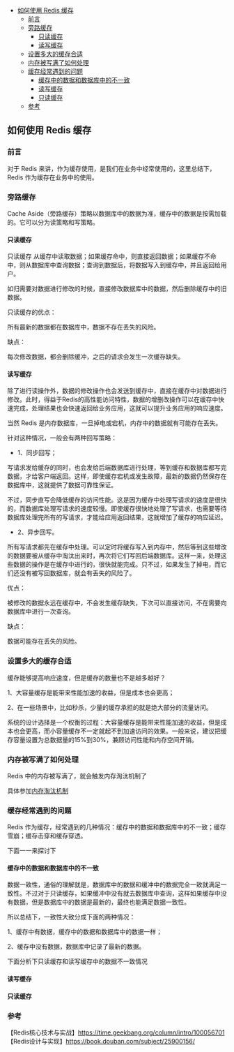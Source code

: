 <!-- START doctoc generated TOC please keep comment here to allow auto update -->
<!-- DON'T EDIT THIS SECTION, INSTEAD RE-RUN doctoc TO UPDATE -->

- [如何使用 Redis 缓存](#%E5%A6%82%E4%BD%95%E4%BD%BF%E7%94%A8-redis-%E7%BC%93%E5%AD%98)
  - [前言](#%E5%89%8D%E8%A8%80)
  - [旁路缓存](#%E6%97%81%E8%B7%AF%E7%BC%93%E5%AD%98)
    - [只读缓存](#%E5%8F%AA%E8%AF%BB%E7%BC%93%E5%AD%98)
    - [读写缓存](#%E8%AF%BB%E5%86%99%E7%BC%93%E5%AD%98)
  - [设置多大的缓存合适](#%E8%AE%BE%E7%BD%AE%E5%A4%9A%E5%A4%A7%E7%9A%84%E7%BC%93%E5%AD%98%E5%90%88%E9%80%82)
  - [内存被写满了如何处理](#%E5%86%85%E5%AD%98%E8%A2%AB%E5%86%99%E6%BB%A1%E4%BA%86%E5%A6%82%E4%BD%95%E5%A4%84%E7%90%86)
  - [缓存经常遇到的问题](#%E7%BC%93%E5%AD%98%E7%BB%8F%E5%B8%B8%E9%81%87%E5%88%B0%E7%9A%84%E9%97%AE%E9%A2%98)
    - [缓存中的数据和数据库中的不一致](#%E7%BC%93%E5%AD%98%E4%B8%AD%E7%9A%84%E6%95%B0%E6%8D%AE%E5%92%8C%E6%95%B0%E6%8D%AE%E5%BA%93%E4%B8%AD%E7%9A%84%E4%B8%8D%E4%B8%80%E8%87%B4)
    - [读写缓存](#%E8%AF%BB%E5%86%99%E7%BC%93%E5%AD%98-1)
    - [只读缓存](#%E5%8F%AA%E8%AF%BB%E7%BC%93%E5%AD%98-1)
  - [参考](#%E5%8F%82%E8%80%83)

<!-- END doctoc generated TOC please keep comment here to allow auto update -->

## 如何使用 Redis 缓存

### 前言

对于 Redis 来讲，作为缓存使用，是我们在业务中经常使用的，这里总结下，Redis 作为缓存在业务中的使用。  

### 旁路缓存

Cache Aside（旁路缓存）策略以数据库中的数据为准，缓存中的数据是按需加载的。它可以分为读策略和写策略。   

#### 只读缓存

只读缓存 从缓存中读取数据；如果缓存命中，则直接返回数据；如果缓存不命中，则从数据库中查询数据；查询到数据后，将数据写入到缓存中，并且返回给用户。  

如归需要对数据进行修改的时候，直接修改数据库中的数据，然后删除缓存中的旧数据。   

只读缓存的优点：  

所有最新的数据都在数据库中，数据不存在丢失的风险。    

缺点：  

每次修改数据，都会删除缓冲，之后的请求会发生一次缓存缺失。   

#### 读写缓存

除了进行读操作外，数据的修改操作也会发送到缓存中，直接在缓存中对数据进行修改。此时，得益于Redis的高性能访问特性，数据的增删改操作可以在缓存中快速完成，处理结果也会快速返回给业务应用，这就可以提升业务应用的响应速度。  

当然 Redis 是内存数据库，一旦掉电或宕机，内存中的数据就有可能存在丢失。  

针对这种情况，一般会有两种回写策略：  

- 1、同步回写；  

写请求发给缓存的同时，也会发给后端数据库进行处理，等到缓存和数据库都写完数据，才给客户端返回。这样，即使缓存宕机或发生故障，最新的数据仍然保存在数据库中，这就提供了数据可靠性保证。  

不过，同步直写会降低缓存的访问性能。这是因为缓存中处理写请求的速度是很快的，而数据库处理写请求的速度较慢。即使缓存很快地处理了写请求，也需要等待数据库处理完所有的写请求，才能给应用返回结果，这就增加了缓存的响应延迟。  

- 2、异步回写。  

所有写请求都先在缓存中处理。可以定时将缓存写入到内存中，然后等到这些增改的数据要被从缓存中淘汰出来时，再次将它们写回后端数据库。这样一来，处理这些数据的操作是在缓存中进行的，很快就能完成。只不过，如果发生了掉电，而它们还没有被写回数据库，就会有丢失的风险了。    

优点：  

被修改的数据永远在缓存中，不会发生缓存缺失，下次可以直接访问，不在需要向数据库中进行一次查询。  

缺点：  

数据可能存在丢失的风险。  

### 设置多大的缓存合适

缓存能够提高响应速度，但是缓存的数量也不是越多越好？   

1、大容量缓存是能带来性能加速的收益，但是成本也会更高；  

2、在一些场景中，比如秒杀，少量的缓存承担的就是绝大部分的流量访问。

系统的设计选择是一个权衡的过程：大容量缓存是能带来性能加速的收益，但是成本也会更高，而小容量缓存不一定就起不到加速访问的效果。一般来说，建议把缓存容量设置为总数据量的15%到30%，兼顾访问性能和内存空间开销。  

### 内存被写满了如何处理

Redis 中的内存被写满了，就会触发内存淘汰机制了  

具体参加[内存淘汰机制](https://boilingfrog.github.io/2022/04/02/Redis%E4%B8%AD%E8%BF%87%E6%9C%9F%E9%94%AE%E7%9A%84%E5%88%A0%E9%99%A4/#%E5%86%85%E5%AD%98%E6%B7%98%E6%B1%B0%E6%9C%BA%E5%88%B6)  

### 缓存经常遇到的问题

Redis 作为缓存，经常遇到的几种情况：缓存中的数据和数据库中的不一致；缓存雪崩；缓存击穿和缓存穿透。  

下面一一来探讨下  

#### 缓存中的数据和数据库中的不一致

数据一致性，通俗的理解就是，数据库中的数据和缓冲中的数据完全一致就满足一致性。不过对于只读缓存，如果缓冲中没有就去数据库中查询，这样如果缓存中没有数据，但是数据库中的数据是最新的，最终也能满足数据一致性。  

所以总结下，一致性大致分成下面的两种情况：  

1、缓存中有数据，缓存中的数据和数据库中的数据一样；  

2、缓存中没有数据，数据库中记录了最新的数据。   

下面分析下只读缓存和读写缓存中的数据不一致情况  

#### 读写缓存

#### 只读缓存



### 参考

【Redis核心技术与实战】https://time.geekbang.org/column/intro/100056701    
【Redis设计与实现】https://book.douban.com/subject/25900156/  